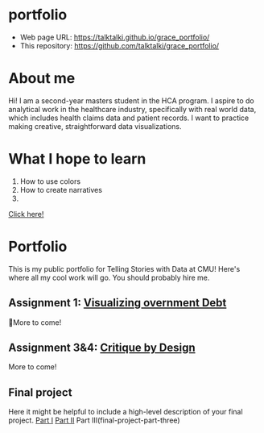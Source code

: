 # portfolio
- Web page URL: https://talktalki.github.io/grace_portfolio/
- This repository: https://github.com/talktalki/grace_portfolio/
  
# About me
Hi! I am a second-year masters student in the HCA program. I aspire to do analytical work in the healthcare industry, specifically with real world data, which includes health claims data and patient records. I want to practice making creative, straightforward data visualizations.

# What I hope to learn
1. How to use colors
2. How to create narratives
3. 
[Click here!](kingcounty_demo.md)

# Portfolio
This is my public portfolio for Telling Stories with Data at CMU!  Here's where all my cool work will go.  You should probably hire me. 

## Assignment 1: [Visualizing overnment Debt](visualizing-government-debt)
More to come!

## Assignment 3&4: [Critique by Design](critique-by-design)
More to come!

## Final project
Here it might be helpful to include a high-level description of your final project. 
[Part I](final-project-part-one)
[Part II](final-project-part-two)
Part III(final-project-part-three)
